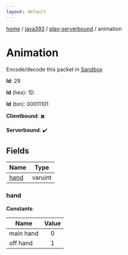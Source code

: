 ```yaml
---
layout: default
---
```


[home](/)  /  [java393](/protocol/java393)  /  [play-serverbound](/protocol/java393/play-serverbound)  /  animation

# Animation

Encode/decode this packet in [Sandbox](../../../sandbox/java393#PlayServerbound.Animation)

**Id**: 29

**Id** (hex): 1D

**Id** (bin): 00011101

**Clientbound**: ✖️

**Serverbound**: ✔️

## Fields

Name | Type
---|---
[hand](#hand) | varuint

### hand

**Constants**:

Name | Value
---|:---:
main hand | 0
off hand | 1
